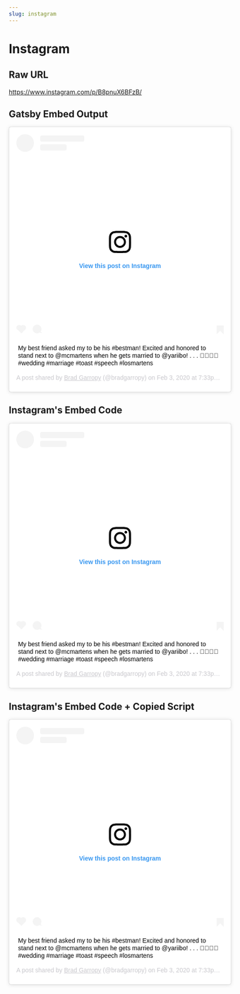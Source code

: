 ```yaml
---
slug: instagram
---
```


# Instagram

## Raw URL

https://www.instagram.com/p/B8pnuX6BFzB/

## Gatsby Embed Output

<blockquote class="instagram-media" data-instgrm-captioned
    data-instgrm-permalink="https://www.instagram.com/p/B8IUkSklI_3/?utm_source=ig_embed&amp;utm_campaign=loading"
    data-instgrm-version="12"
    style=" background:#FFF; border:0; border-radius:3px; box-shadow:0 0 1px 0 rgba(0,0,0,0.5),0 1px 10px 0 rgba(0,0,0,0.15); margin: 1px; max-width:658px; min-width:326px; padding:0; width:99.375%; width:-webkit-calc(100% - 2px); width:calc(100% - 2px);">
    <div style="padding:16px;"> <a
            href="https://www.instagram.com/p/B8IUkSklI_3/?utm_source=ig_embed&amp;utm_campaign=loading"
            style=" background:#FFFFFF; line-height:0; padding:0 0; text-align:center; text-decoration:none; width:100%;"
            target="_blank">
            <div style=" display: flex; flex-direction: row; align-items: center;">
                <div
                    style="background-color: #F4F4F4; border-radius: 50%; flex-grow: 0; height: 40px; margin-right: 14px; width: 40px;">
                </div>
                <div style="display: flex; flex-direction: column; flex-grow: 1; justify-content: center;">
                    <div
                        style=" background-color: #F4F4F4; border-radius: 4px; flex-grow: 0; height: 14px; margin-bottom: 6px; width: 100px;">
                    </div>
                    <div
                        style=" background-color: #F4F4F4; border-radius: 4px; flex-grow: 0; height: 14px; width: 60px;">
                    </div>
                </div>
            </div>
            <div style="padding: 19% 0;"></div>
            <div style="display:block; height:50px; margin:0 auto 12px; width:50px;"><svg width="50px" height="50px"
                    viewBox="0 0 60 60" version="1.1" xmlns="https://www.w3.org/2000/svg"
                    xmlns:xlink="https://www.w3.org/1999/xlink">
                    <g stroke="none" stroke-width="1" fill="none" fill-rule="evenodd">
                        <g transform="translate(-511.000000, -20.000000)" fill="#000000">
                            <g>
                                <path
                                    d="M556.869,30.41 C554.814,30.41 553.148,32.076 553.148,34.131 C553.148,36.186 554.814,37.852 556.869,37.852 C558.924,37.852 560.59,36.186 560.59,34.131 C560.59,32.076 558.924,30.41 556.869,30.41 M541,60.657 C535.114,60.657 530.342,55.887 530.342,50 C530.342,44.114 535.114,39.342 541,39.342 C546.887,39.342 551.658,44.114 551.658,50 C551.658,55.887 546.887,60.657 541,60.657 M541,33.886 C532.1,33.886 524.886,41.1 524.886,50 C524.886,58.899 532.1,66.113 541,66.113 C549.9,66.113 557.115,58.899 557.115,50 C557.115,41.1 549.9,33.886 541,33.886 M565.378,62.101 C565.244,65.022 564.756,66.606 564.346,67.663 C563.803,69.06 563.154,70.057 562.106,71.106 C561.058,72.155 560.06,72.803 558.662,73.347 C557.607,73.757 556.021,74.244 553.102,74.378 C549.944,74.521 548.997,74.552 541,74.552 C533.003,74.552 532.056,74.521 528.898,74.378 C525.979,74.244 524.393,73.757 523.338,73.347 C521.94,72.803 520.942,72.155 519.894,71.106 C518.846,70.057 518.197,69.06 517.654,67.663 C517.244,66.606 516.755,65.022 516.623,62.101 C516.479,58.943 516.448,57.996 516.448,50 C516.448,42.003 516.479,41.056 516.623,37.899 C516.755,34.978 517.244,33.391 517.654,32.338 C518.197,30.938 518.846,29.942 519.894,28.894 C520.942,27.846 521.94,27.196 523.338,26.654 C524.393,26.244 525.979,25.756 528.898,25.623 C532.057,25.479 533.004,25.448 541,25.448 C548.997,25.448 549.943,25.479 553.102,25.623 C556.021,25.756 557.607,26.244 558.662,26.654 C560.06,27.196 561.058,27.846 562.106,28.894 C563.154,29.942 563.803,30.938 564.346,32.338 C564.756,33.391 565.244,34.978 565.378,37.899 C565.522,41.056 565.552,42.003 565.552,50 C565.552,57.996 565.522,58.943 565.378,62.101 M570.82,37.631 C570.674,34.438 570.167,32.258 569.425,30.349 C568.659,28.377 567.633,26.702 565.965,25.035 C564.297,23.368 562.623,22.342 560.652,21.575 C558.743,20.834 556.562,20.326 553.369,20.18 C550.169,20.033 549.148,20 541,20 C532.853,20 531.831,20.033 528.631,20.18 C525.438,20.326 523.257,20.834 521.349,21.575 C519.376,22.342 517.703,23.368 516.035,25.035 C514.368,26.702 513.342,28.377 512.574,30.349 C511.834,32.258 511.326,34.438 511.181,37.631 C511.035,40.831 511,41.851 511,50 C511,58.147 511.035,59.17 511.181,62.369 C511.326,65.562 511.834,67.743 512.574,69.651 C513.342,71.625 514.368,73.296 516.035,74.965 C517.703,76.634 519.376,77.658 521.349,78.425 C523.257,79.167 525.438,79.673 528.631,79.82 C531.831,79.965 532.853,80.001 541,80.001 C549.148,80.001 550.169,79.965 553.369,79.82 C556.562,79.673 558.743,79.167 560.652,78.425 C562.623,77.658 564.297,76.634 565.965,74.965 C567.633,73.296 568.659,71.625 569.425,69.651 C570.167,67.743 570.674,65.562 570.82,62.369 C570.966,59.17 571,58.147 571,50 C571,41.851 570.966,40.831 570.82,37.631">
                                </path>
                            </g>
                        </g>
                    </g>
                </svg></div>
            <div style="padding-top: 8px;">
                <div
                    style=" color:#3897f0; font-family:Arial,sans-serif; font-size:14px; font-style:normal; font-weight:550; line-height:18px;">
                    View this post on Instagram</div>
            </div>
            <div style="padding: 12.5% 0;"></div>
            <div style="display: flex; flex-direction: row; margin-bottom: 14px; align-items: center;">
                <div>
                    <div
                        style="background-color: #F4F4F4; border-radius: 50%; height: 12.5px; width: 12.5px; transform: translateX(0px) translateY(7px);">
                    </div>
                    <div
                        style="background-color: #F4F4F4; height: 12.5px; transform: rotate(-45deg) translateX(3px) translateY(1px); width: 12.5px; flex-grow: 0; margin-right: 14px; margin-left: 2px;">
                    </div>
                    <div
                        style="background-color: #F4F4F4; border-radius: 50%; height: 12.5px; width: 12.5px; transform: translateX(9px) translateY(-18px);">
                    </div>
                </div>
                <div style="margin-left: 8px;">
                    <div
                        style=" background-color: #F4F4F4; border-radius: 50%; flex-grow: 0; height: 20px; width: 20px;">
                    </div>
                    <div
                        style=" width: 0; height: 0; border-top: 2px solid transparent; border-left: 6px solid #f4f4f4; border-bottom: 2px solid transparent; transform: translateX(16px) translateY(-4px) rotate(30deg)">
                    </div>
                </div>
                <div style="margin-left: auto;">
                    <div
                        style=" width: 0px; border-top: 8px solid #F4F4F4; border-right: 8px solid transparent; transform: translateY(16px);">
                    </div>
                    <div
                        style=" background-color: #F4F4F4; flex-grow: 0; height: 12px; width: 16px; transform: translateY(-4px);">
                    </div>
                    <div
                        style=" width: 0; height: 0; border-top: 8px solid #F4F4F4; border-left: 8px solid transparent; transform: translateY(-4px) translateX(8px);">
                    </div>
                </div>
            </div>
        </a>
        <p style=" margin:8px 0 0 0; padding:0 4px;"> <a
                href="https://www.instagram.com/p/B8IUkSklI_3/?utm_source=ig_embed&amp;utm_campaign=loading"
                style=" color:#000; font-family:Arial,sans-serif; font-size:14px; font-style:normal; font-weight:normal; line-height:17px; text-decoration:none; word-wrap:break-word;"
                target="_blank">My best friend asked my to be his #bestman! Excited and honored to stand next to
                @mcmartens when he gets married to @yariibo! . . . 🤵🏼💍🥂 #wedding #marriage #toast #speech
                #losmartens</a></p>
        <p
            style=" color:#c9c8cd; font-family:Arial,sans-serif; font-size:14px; line-height:17px; margin-bottom:0; margin-top:8px; overflow:hidden; padding:8px 0 7px; text-align:center; text-overflow:ellipsis; white-space:nowrap;">
            A post shared by <a
                href="https://www.instagram.com/bradgarropy/?utm_source=ig_embed&amp;utm_campaign=loading"
                style=" color:#c9c8cd; font-family:Arial,sans-serif; font-size:14px; font-style:normal; font-weight:normal; line-height:17px;"
                target="_blank"> Brad Garropy</a> (@bradgarropy) on <time
                style=" font-family:Arial,sans-serif; font-size:14px; line-height:17px;"
                datetime="2020-02-04T03:33:32+00:00">Feb 3, 2020 at 7:33pm PST</time></p>
    </div>
</blockquote>

## Instagram's Embed Code

<blockquote class="instagram-media" data-instgrm-captioned data-instgrm-permalink="https://www.instagram.com/p/B8IUkSklI_3/?utm_source=ig_embed&amp;utm_campaign=loading" data-instgrm-version="12" style=" background:#FFF; border:0; border-radius:3px; box-shadow:0 0 1px 0 rgba(0,0,0,0.5),0 1px 10px 0 rgba(0,0,0,0.15); margin: 1px; max-width:540px; min-width:326px; padding:0; width:99.375%; width:-webkit-calc(100% - 2px); width:calc(100% - 2px);"><div style="padding:16px;"> <a href="https://www.instagram.com/p/B8IUkSklI_3/?utm_source=ig_embed&amp;utm_campaign=loading" style=" background:#FFFFFF; line-height:0; padding:0 0; text-align:center; text-decoration:none; width:100%;" target="_blank"> <div style=" display: flex; flex-direction: row; align-items: center;"> <div style="background-color: #F4F4F4; border-radius: 50%; flex-grow: 0; height: 40px; margin-right: 14px; width: 40px;"></div> <div style="display: flex; flex-direction: column; flex-grow: 1; justify-content: center;"> <div style=" background-color: #F4F4F4; border-radius: 4px; flex-grow: 0; height: 14px; margin-bottom: 6px; width: 100px;"></div> <div style=" background-color: #F4F4F4; border-radius: 4px; flex-grow: 0; height: 14px; width: 60px;"></div></div></div><div style="padding: 19% 0;"></div> <div style="display:block; height:50px; margin:0 auto 12px; width:50px;"><svg width="50px" height="50px" viewBox="0 0 60 60" version="1.1" xmlns="https://www.w3.org/2000/svg" xmlns:xlink="https://www.w3.org/1999/xlink"><g stroke="none" stroke-width="1" fill="none" fill-rule="evenodd"><g transform="translate(-511.000000, -20.000000)" fill="#000000"><g><path d="M556.869,30.41 C554.814,30.41 553.148,32.076 553.148,34.131 C553.148,36.186 554.814,37.852 556.869,37.852 C558.924,37.852 560.59,36.186 560.59,34.131 C560.59,32.076 558.924,30.41 556.869,30.41 M541,60.657 C535.114,60.657 530.342,55.887 530.342,50 C530.342,44.114 535.114,39.342 541,39.342 C546.887,39.342 551.658,44.114 551.658,50 C551.658,55.887 546.887,60.657 541,60.657 M541,33.886 C532.1,33.886 524.886,41.1 524.886,50 C524.886,58.899 532.1,66.113 541,66.113 C549.9,66.113 557.115,58.899 557.115,50 C557.115,41.1 549.9,33.886 541,33.886 M565.378,62.101 C565.244,65.022 564.756,66.606 564.346,67.663 C563.803,69.06 563.154,70.057 562.106,71.106 C561.058,72.155 560.06,72.803 558.662,73.347 C557.607,73.757 556.021,74.244 553.102,74.378 C549.944,74.521 548.997,74.552 541,74.552 C533.003,74.552 532.056,74.521 528.898,74.378 C525.979,74.244 524.393,73.757 523.338,73.347 C521.94,72.803 520.942,72.155 519.894,71.106 C518.846,70.057 518.197,69.06 517.654,67.663 C517.244,66.606 516.755,65.022 516.623,62.101 C516.479,58.943 516.448,57.996 516.448,50 C516.448,42.003 516.479,41.056 516.623,37.899 C516.755,34.978 517.244,33.391 517.654,32.338 C518.197,30.938 518.846,29.942 519.894,28.894 C520.942,27.846 521.94,27.196 523.338,26.654 C524.393,26.244 525.979,25.756 528.898,25.623 C532.057,25.479 533.004,25.448 541,25.448 C548.997,25.448 549.943,25.479 553.102,25.623 C556.021,25.756 557.607,26.244 558.662,26.654 C560.06,27.196 561.058,27.846 562.106,28.894 C563.154,29.942 563.803,30.938 564.346,32.338 C564.756,33.391 565.244,34.978 565.378,37.899 C565.522,41.056 565.552,42.003 565.552,50 C565.552,57.996 565.522,58.943 565.378,62.101 M570.82,37.631 C570.674,34.438 570.167,32.258 569.425,30.349 C568.659,28.377 567.633,26.702 565.965,25.035 C564.297,23.368 562.623,22.342 560.652,21.575 C558.743,20.834 556.562,20.326 553.369,20.18 C550.169,20.033 549.148,20 541,20 C532.853,20 531.831,20.033 528.631,20.18 C525.438,20.326 523.257,20.834 521.349,21.575 C519.376,22.342 517.703,23.368 516.035,25.035 C514.368,26.702 513.342,28.377 512.574,30.349 C511.834,32.258 511.326,34.438 511.181,37.631 C511.035,40.831 511,41.851 511,50 C511,58.147 511.035,59.17 511.181,62.369 C511.326,65.562 511.834,67.743 512.574,69.651 C513.342,71.625 514.368,73.296 516.035,74.965 C517.703,76.634 519.376,77.658 521.349,78.425 C523.257,79.167 525.438,79.673 528.631,79.82 C531.831,79.965 532.853,80.001 541,80.001 C549.148,80.001 550.169,79.965 553.369,79.82 C556.562,79.673 558.743,79.167 560.652,78.425 C562.623,77.658 564.297,76.634 565.965,74.965 C567.633,73.296 568.659,71.625 569.425,69.651 C570.167,67.743 570.674,65.562 570.82,62.369 C570.966,59.17 571,58.147 571,50 C571,41.851 570.966,40.831 570.82,37.631"></path></g></g></g></svg></div><div style="padding-top: 8px;"> <div style=" color:#3897f0; font-family:Arial,sans-serif; font-size:14px; font-style:normal; font-weight:550; line-height:18px;"> View this post on Instagram</div></div><div style="padding: 12.5% 0;"></div> <div style="display: flex; flex-direction: row; margin-bottom: 14px; align-items: center;"><div> <div style="background-color: #F4F4F4; border-radius: 50%; height: 12.5px; width: 12.5px; transform: translateX(0px) translateY(7px);"></div> <div style="background-color: #F4F4F4; height: 12.5px; transform: rotate(-45deg) translateX(3px) translateY(1px); width: 12.5px; flex-grow: 0; margin-right: 14px; margin-left: 2px;"></div> <div style="background-color: #F4F4F4; border-radius: 50%; height: 12.5px; width: 12.5px; transform: translateX(9px) translateY(-18px);"></div></div><div style="margin-left: 8px;"> <div style=" background-color: #F4F4F4; border-radius: 50%; flex-grow: 0; height: 20px; width: 20px;"></div> <div style=" width: 0; height: 0; border-top: 2px solid transparent; border-left: 6px solid #f4f4f4; border-bottom: 2px solid transparent; transform: translateX(16px) translateY(-4px) rotate(30deg)"></div></div><div style="margin-left: auto;"> <div style=" width: 0px; border-top: 8px solid #F4F4F4; border-right: 8px solid transparent; transform: translateY(16px);"></div> <div style=" background-color: #F4F4F4; flex-grow: 0; height: 12px; width: 16px; transform: translateY(-4px);"></div> <div style=" width: 0; height: 0; border-top: 8px solid #F4F4F4; border-left: 8px solid transparent; transform: translateY(-4px) translateX(8px);"></div></div></div></a> <p style=" margin:8px 0 0 0; padding:0 4px;"> <a href="https://www.instagram.com/p/B8IUkSklI_3/?utm_source=ig_embed&amp;utm_campaign=loading" style=" color:#000; font-family:Arial,sans-serif; font-size:14px; font-style:normal; font-weight:normal; line-height:17px; text-decoration:none; word-wrap:break-word;" target="_blank">My best friend asked my to be his #bestman! Excited and honored to stand next to @mcmartens when he gets married to @yariibo! . . . 🤵🏼💍🥂 #wedding #marriage #toast #speech #losmartens</a></p> <p style=" color:#c9c8cd; font-family:Arial,sans-serif; font-size:14px; line-height:17px; margin-bottom:0; margin-top:8px; overflow:hidden; padding:8px 0 7px; text-align:center; text-overflow:ellipsis; white-space:nowrap;">A post shared by <a href="https://www.instagram.com/bradgarropy/?utm_source=ig_embed&amp;utm_campaign=loading" style=" color:#c9c8cd; font-family:Arial,sans-serif; font-size:14px; font-style:normal; font-weight:normal; line-height:17px;" target="_blank"> Brad Garropy</a> (@bradgarropy) on <time style=" font-family:Arial,sans-serif; font-size:14px; line-height:17px;" datetime="2020-02-04T03:33:32+00:00">Feb 3, 2020 at 7:33pm PST</time></p></div></blockquote> <script async src="//www.instagram.com/embed.js"></script>

## Instagram's Embed Code + Copied Script

<blockquote class="instagram-media" data-instgrm-captioned data-instgrm-permalink="https://www.instagram.com/p/B8IUkSklI_3/?utm_source=ig_embed&amp;utm_campaign=loading" data-instgrm-version="12" style=" background:#FFF; border:0; border-radius:3px; box-shadow:0 0 1px 0 rgba(0,0,0,0.5),0 1px 10px 0 rgba(0,0,0,0.15); margin: 1px; max-width:540px; min-width:326px; padding:0; width:99.375%; width:-webkit-calc(100% - 2px); width:calc(100% - 2px);"><div style="padding:16px;"> <a href="https://www.instagram.com/p/B8IUkSklI_3/?utm_source=ig_embed&amp;utm_campaign=loading" style=" background:#FFFFFF; line-height:0; padding:0 0; text-align:center; text-decoration:none; width:100%;" target="_blank"> <div style=" display: flex; flex-direction: row; align-items: center;"> <div style="background-color: #F4F4F4; border-radius: 50%; flex-grow: 0; height: 40px; margin-right: 14px; width: 40px;"></div> <div style="display: flex; flex-direction: column; flex-grow: 1; justify-content: center;"> <div style=" background-color: #F4F4F4; border-radius: 4px; flex-grow: 0; height: 14px; margin-bottom: 6px; width: 100px;"></div> <div style=" background-color: #F4F4F4; border-radius: 4px; flex-grow: 0; height: 14px; width: 60px;"></div></div></div><div style="padding: 19% 0;"></div> <div style="display:block; height:50px; margin:0 auto 12px; width:50px;"><svg width="50px" height="50px" viewBox="0 0 60 60" version="1.1" xmlns="https://www.w3.org/2000/svg" xmlns:xlink="https://www.w3.org/1999/xlink"><g stroke="none" stroke-width="1" fill="none" fill-rule="evenodd"><g transform="translate(-511.000000, -20.000000)" fill="#000000"><g><path d="M556.869,30.41 C554.814,30.41 553.148,32.076 553.148,34.131 C553.148,36.186 554.814,37.852 556.869,37.852 C558.924,37.852 560.59,36.186 560.59,34.131 C560.59,32.076 558.924,30.41 556.869,30.41 M541,60.657 C535.114,60.657 530.342,55.887 530.342,50 C530.342,44.114 535.114,39.342 541,39.342 C546.887,39.342 551.658,44.114 551.658,50 C551.658,55.887 546.887,60.657 541,60.657 M541,33.886 C532.1,33.886 524.886,41.1 524.886,50 C524.886,58.899 532.1,66.113 541,66.113 C549.9,66.113 557.115,58.899 557.115,50 C557.115,41.1 549.9,33.886 541,33.886 M565.378,62.101 C565.244,65.022 564.756,66.606 564.346,67.663 C563.803,69.06 563.154,70.057 562.106,71.106 C561.058,72.155 560.06,72.803 558.662,73.347 C557.607,73.757 556.021,74.244 553.102,74.378 C549.944,74.521 548.997,74.552 541,74.552 C533.003,74.552 532.056,74.521 528.898,74.378 C525.979,74.244 524.393,73.757 523.338,73.347 C521.94,72.803 520.942,72.155 519.894,71.106 C518.846,70.057 518.197,69.06 517.654,67.663 C517.244,66.606 516.755,65.022 516.623,62.101 C516.479,58.943 516.448,57.996 516.448,50 C516.448,42.003 516.479,41.056 516.623,37.899 C516.755,34.978 517.244,33.391 517.654,32.338 C518.197,30.938 518.846,29.942 519.894,28.894 C520.942,27.846 521.94,27.196 523.338,26.654 C524.393,26.244 525.979,25.756 528.898,25.623 C532.057,25.479 533.004,25.448 541,25.448 C548.997,25.448 549.943,25.479 553.102,25.623 C556.021,25.756 557.607,26.244 558.662,26.654 C560.06,27.196 561.058,27.846 562.106,28.894 C563.154,29.942 563.803,30.938 564.346,32.338 C564.756,33.391 565.244,34.978 565.378,37.899 C565.522,41.056 565.552,42.003 565.552,50 C565.552,57.996 565.522,58.943 565.378,62.101 M570.82,37.631 C570.674,34.438 570.167,32.258 569.425,30.349 C568.659,28.377 567.633,26.702 565.965,25.035 C564.297,23.368 562.623,22.342 560.652,21.575 C558.743,20.834 556.562,20.326 553.369,20.18 C550.169,20.033 549.148,20 541,20 C532.853,20 531.831,20.033 528.631,20.18 C525.438,20.326 523.257,20.834 521.349,21.575 C519.376,22.342 517.703,23.368 516.035,25.035 C514.368,26.702 513.342,28.377 512.574,30.349 C511.834,32.258 511.326,34.438 511.181,37.631 C511.035,40.831 511,41.851 511,50 C511,58.147 511.035,59.17 511.181,62.369 C511.326,65.562 511.834,67.743 512.574,69.651 C513.342,71.625 514.368,73.296 516.035,74.965 C517.703,76.634 519.376,77.658 521.349,78.425 C523.257,79.167 525.438,79.673 528.631,79.82 C531.831,79.965 532.853,80.001 541,80.001 C549.148,80.001 550.169,79.965 553.369,79.82 C556.562,79.673 558.743,79.167 560.652,78.425 C562.623,77.658 564.297,76.634 565.965,74.965 C567.633,73.296 568.659,71.625 569.425,69.651 C570.167,67.743 570.674,65.562 570.82,62.369 C570.966,59.17 571,58.147 571,50 C571,41.851 570.966,40.831 570.82,37.631"></path></g></g></g></svg></div><div style="padding-top: 8px;"> <div style=" color:#3897f0; font-family:Arial,sans-serif; font-size:14px; font-style:normal; font-weight:550; line-height:18px;"> View this post on Instagram</div></div><div style="padding: 12.5% 0;"></div> <div style="display: flex; flex-direction: row; margin-bottom: 14px; align-items: center;"><div> <div style="background-color: #F4F4F4; border-radius: 50%; height: 12.5px; width: 12.5px; transform: translateX(0px) translateY(7px);"></div> <div style="background-color: #F4F4F4; height: 12.5px; transform: rotate(-45deg) translateX(3px) translateY(1px); width: 12.5px; flex-grow: 0; margin-right: 14px; margin-left: 2px;"></div> <div style="background-color: #F4F4F4; border-radius: 50%; height: 12.5px; width: 12.5px; transform: translateX(9px) translateY(-18px);"></div></div><div style="margin-left: 8px;"> <div style=" background-color: #F4F4F4; border-radius: 50%; flex-grow: 0; height: 20px; width: 20px;"></div> <div style=" width: 0; height: 0; border-top: 2px solid transparent; border-left: 6px solid #f4f4f4; border-bottom: 2px solid transparent; transform: translateX(16px) translateY(-4px) rotate(30deg)"></div></div><div style="margin-left: auto;"> <div style=" width: 0px; border-top: 8px solid #F4F4F4; border-right: 8px solid transparent; transform: translateY(16px);"></div> <div style=" background-color: #F4F4F4; flex-grow: 0; height: 12px; width: 16px; transform: translateY(-4px);"></div> <div style=" width: 0; height: 0; border-top: 8px solid #F4F4F4; border-left: 8px solid transparent; transform: translateY(-4px) translateX(8px);"></div></div></div></a> <p style=" margin:8px 0 0 0; padding:0 4px;"> <a href="https://www.instagram.com/p/B8IUkSklI_3/?utm_source=ig_embed&amp;utm_campaign=loading" style=" color:#000; font-family:Arial,sans-serif; font-size:14px; font-style:normal; font-weight:normal; line-height:17px; text-decoration:none; word-wrap:break-word;" target="_blank">My best friend asked my to be his #bestman! Excited and honored to stand next to @mcmartens when he gets married to @yariibo! . . . 🤵🏼💍🥂 #wedding #marriage #toast #speech #losmartens</a></p> <p style=" color:#c9c8cd; font-family:Arial,sans-serif; font-size:14px; line-height:17px; margin-bottom:0; margin-top:8px; overflow:hidden; padding:8px 0 7px; text-align:center; text-overflow:ellipsis; white-space:nowrap;">A post shared by <a href="https://www.instagram.com/bradgarropy/?utm_source=ig_embed&amp;utm_campaign=loading" style=" color:#c9c8cd; font-family:Arial,sans-serif; font-size:14px; font-style:normal; font-weight:normal; line-height:17px;" target="_blank"> Brad Garropy</a> (@bradgarropy) on <time style=" font-family:Arial,sans-serif; font-size:14px; line-height:17px;" datetime="2020-02-04T03:33:32+00:00">Feb 3, 2020 at 7:33pm PST</time></p></div></blockquote> <script>(function(){
var global=this;
var __BUNDLE_START_TIME__=this.nativePerformanceNow?nativePerformanceNow():Date.now(),__DEV__=false,process=this.process||{};process.env=process.env||{};process.env.NODE_ENV=process.env.NODE_ENV||"production";!(function(t){"use strict";function e(){return s=Object.create(null)}function r(t){const e=t,r=s[e];return r&&r.isInitialized?r.publicModule.exports:i(e,r)}function n(t){const e=t;if(s[e]&&s[e].importedDefault!==f)return s[e].importedDefault;const n=r(e),o=n&&n.__esModule?n.default:n;return s[e].importedDefault=o}function o(t){const e=t;if(s[e]&&s[e].importedAll!==f)return s[e].importedAll;const n=r(e);let o;if(n&&n.__esModule)o=n;else{if(o={},n)for(const t in n)a.call(n,t)&&(o[t]=n[t]);o.default=n}return s[e].importedAll=o}function i(e,r){if(!p&&t.ErrorUtils){p=!0;let n;try{n=c(e,r)}catch(e){t.ErrorUtils.reportFatalError(e)}return p=!1,n}return c(e,r)}function l(t){return{segmentId:t>>>h,localId:t&m}}function c(e,i){if(!i&&I.length>0){const t=l(e),r=t.segmentId,n=t.localId,o=I[r];null!=o&&(o(n),i=s[e])}const c=t.nativeRequire;if(!i&&c){const t=l(e),r=t.segmentId;c(t.localId,r),i=s[e]}if(!i)throw u(e);if(i.hasError)throw d(e,i.error);i.isInitialized=!0;const f=i,a=f.factory,p=f.dependencyMap;try{const l=i.publicModule;if(l.id=e,g.length>0)for(let t=0;t<g.length;++t)g[t].cb(e,l);return a(t,r,n,o,l,l.exports,p),i.factory=void 0,i.dependencyMap=void 0,l.exports}catch(t){throw i.hasError=!0,i.error=t,i.isInitialized=!1,i.publicModule.exports=void 0,t}}function u(t){let e='Requiring unknown module "'+t+'".';return Error(e)}function d(t,e){const r=t;return Error('Requiring module "'+r+'", which threw an exception: '+e)}t.__r=r,t.__d=function(t,e,r){null==s[e]&&(s[e]={dependencyMap:r,factory:t,hasError:!1,importedAll:f,importedDefault:f,isInitialized:!1,publicModule:{exports:{}}})},t.__c=e,t.__registerSegment=function(t,e){I[t]=e};var s=e();const f={},a={}.hasOwnProperty;r.importDefault=n,r.importAll=o;let p=!1;const h=16,m=65535;r.unpackModuleId=l,r.packModuleId=function(t){return(t.segmentId<<h)+t.localId};const g=[];r.registerHook=function(t){const e={cb:t};return g.push(e),{release:()=>{for(let t=0;t<g.length;++t)if(g[t]===e){g.splice(t,1);break}}}};const I=[]})('undefined'!=typeof global?global:'undefined'!=typeof window?window:this);
__s={"js":{},"css":{}}
var __d=this.__d;
__d(function(g,r,i,a,m,e,d){"use strict";function t(t){return!isNaN(Number(t))}function n(t,n){t.className+=' '+n}function o(t,n){t.className=t.className.replace(n,'')}function s(t){const n=document.getElementsByTagName('iframe');let o;for(let s=n.length-1;s>=0;s--){const c=n[s];if(c.contentWindow===t.source){o=c;break}}return o}function c(t){const n=t.clientWidth,o=window.devicePixelRatio;return n&&o?parseInt(n*o,10):0}function l(t){const n=t.match(_);return n?n[1].replace(/^https?:\/\/(www.)?/,'https://www.')+'/':null}function u(t){if(t.hasAttribute(S))return t.getAttribute(S);const n=t.getElementsByTagName('a');for(let t=n.length-1;t>=0;t--){const o=l(n[t].href);if(o)return o}return null}function p(t){'performance'in window&&null!=window.performance&&'object'==typeof window.performance&&'function'==typeof window.performance.now&&t(window.performance.now())}function f(t){if('performance'in window&&null!=window.performance&&'object'==typeof window.performance&&'function'==typeof window.performance.getEntries){const n=window.performance.getEntries().filter(t=>t.name.match(G));n&&n.length&&'fetchStart'in n[0]&&'responseEnd'in n[0]&&t(n[0].fetchStart,n[0].responseEnd)}}function w(s,l){const u=W++,w=E+u,h={};s.id||(s.id=$+u);let y=l.replace(I,'$1/');if(y+='embed/',s.hasAttribute(A)&&(y+='captioned/'),y+='?cr=1',s.hasAttribute(M)){const n=parseInt(s.getAttribute(M),10);t(n)&&(y+='&v='+n)}const N=c(s);N&&(y+='&wp='+N.toString()),y+='&rd='+encodeURIComponent(window.location.origin);const C=window.location.pathname;if(C){const t=C+(window.location.search||'');y+='&rp='+encodeURIComponent(t.substring(0,200))}y=y.replace(j,k),h.ci=u,p(function(t){h.os=t}),f(function(t,n){h.ls=t,h.le=n});const U=encodeURIComponent(JSON.stringify(h)),B=document.createElement('iframe');B.className=s.className,B.id=w,B.src=y+'#'+U,B.setAttribute('allowTransparency','true'),B.setAttribute('allowfullscreen','true');const S=s.style.position;S&&B.setAttribute(v,S),B.setAttribute('frameBorder','0'),B.setAttribute('height','0'),B.setAttribute(L,s.id),B.setAttribute('scrolling','no'),B.setAttribute('style',s.style.cssText+';'+O),B.style.position='absolute',s.parentNode.insertBefore(B,s),n(s,T),o(s,R),P[w]=!0,p(function(t){K[w]={frameLoading:t}}),setTimeout(function(){b(w)},x)}function b(t){Object.prototype.hasOwnProperty.call(P,t)&&(delete P[t],y())}function h(t){if(!B.test(t.origin))return;const o=s(t);if(!o)return;const c=o.id;let l;try{l=JSON.parse(t.data)}catch(t){}if('object'!=typeof l||'string'!=typeof l.type||'object'!=typeof l.details)return;const{details:u,type:f}=l;let w=null;switch(f){case i(d[0]).MOUNTED:{const t=document.getElementById(o.getAttribute(L));if(t||i(d[1])(0),w=t.clientHeight,o.style.position=o.hasAttribute(v)?o.getAttribute(v):'','object'==typeof u.styles&&u.styles.length)try{for(let t=0;t<u.styles.length;t++){const n=u.styles[t][0],s=u.styles[t][1];o.style[n]=s}}catch(t){}n(o,U),t.parentNode&&t.parentNode.removeChild(t),b(c),p(function(t){K[c]&&(K[c].contentLoaded=t,window.__igEmbedLoaded&&window.__igEmbedLoaded({frameId:c,stats:K[c]}))});break}case i(d[0]).LOADING:p(function(t){K[c]&&(K[c].contentLoading=t)});break;case i(d[0]).MEASURE:{const t=u.height;D[c]!==t&&(w=t);break}case i(d[0]).UNMOUNTING:delete D[c]}null!==w&&(o.height=D[c]=w)}function y(){const t=document.getElementsByClassName(R);for(let n=0;n<t.length;n++){if(Object.keys(P).length>=C)break;const o=t[n];if('BLOCKQUOTE'===o.tagName){const t=u(o);t&&w(o,t)}}}function N(){if(!J){if(H)return;H=!0}i(d[2])(()=>{y(),J||(i(d[3]).add(window,'message',h.bind(this)),J=!0)})}const A='data-instgrm-captioned',E='instagram-embed-',x=1e4,O="\n  background-color: white;\n  border-radius: 3px;\n  border: 1px solid #dbdbdb;\n  box-shadow: none;\n  display: block;\n  margin: 0;\n  min-width: 326px;\n  padding: 0;\n",j=/^https?:\/\//,k='https://',I=/^(.*?)\/?(\?.*|#|$)/,C=3,R='instagram-media',T="instagram-media-registered",U="instagram-media-rendered",B=new RegExp("^https?://([\\w-]+\\.)*("+['instagram\\.com','instagr\\.am'].join('|')+")$"),L='data-instgrm-payload-id',$='instagram-media-payload-',S='data-instgrm-permalink',_=new RegExp('^('+B.source.replace(/^\^/,'').replace(/\$$/,'')+"/p/[^/]+)"),v='data-instgrm-preserve-position',G=new RegExp('^('+B.source.replace(/^\^/,'').replace(/\$$/,'')+'/embed\\.js)'),M='data-instgrm-version',D={};let J=!1;const P={};let W=0,H=!1;const K={};r(d[4]).getGlobalContext().process||(N(),r(d[4]).getGlobalContext().process=N)},0,[1,2,3,4,5]);
__d(function(g,r,i,a,m,e,d){m.exports={MOUNTED:"MOUNTED",LOADING:"LOADING",UNMOUNTING:"UNMOUNTING",MEASURE:"MEASURE"}},1,[]);
__d(function(g,r,i,a,m,e,d){'use strict';let n=r(d[0]);m.exports=function(o,t){if(!o){let o;if(void 0===t)o=new Error("Minified exception occurred; use the non-minified dev environment for the full error message and additional helpful warnings.");else{const l=[t];for(let n=2,o=arguments.length;n<o;n++)l.push(arguments[n]);(o=new Error(n.apply(null,l))).name='Invariant Violation',o.messageWithParams=l}throw o.framesToPop=1,o}}},2,[6]);
__d(function(g,r,i,a,m,e,d){var n=function(...t){return(t=t.map(n=>String(n)))[0].split('%s').length!==t.length?n('ex args number mismatch: %s',JSON.stringify(t)):n._prefix+JSON.stringify(t)+n._suffix};n._prefix='<![EX[',n._suffix=']]>',m.exports=n},6,[]);
__d(function(g,r,i,a,m,e,d){"use strict";function t(){if(!o)return;let t;for(;t=o.shift();)t();o=null}Object.defineProperty(e,'__esModule',{value:!0});let o=null;if(r(d[0]).canUseDOM){var n,u;const c=null===(n=document)||void 0===n?void 0:null===(u=n.documentElement)||void 0===u?void 0:u.doScroll;if(!('readyState'in document?'complete'===document.readyState||'loading'!==document.readyState&&!c:!!document.body)&&(o=[],i(d[1]).add(document,'DOMContentLoaded',t),i(d[1]).add(window,'load',t),c&&window===window.top)){const o=function(){try{c('left')}catch(t){return void setTimeout(o,0)}t()};o()}}e.default=function(t){o?o.push(t):t()}},3,[7,4]);
__d(function(g,r,i,a,m,e,d){'use strict';const n=!('undefined'==typeof window||!window.document||!window.document.createElement||window._ssr),t={canUseDOM:n,canUseWorkers:'undefined'!=typeof Worker,canUseEventListeners:n&&!(!window.addEventListener&&!window.attachEvent),canUseViewport:n&&!!window.screen,isInWorker:!n};m.exports=t},7,[]);
__d(function(g,r,i,a,m,e,d){"use strict";Object.defineProperty(e,'__esModule',{value:!0});let t=!1;const n=i(d[0])(()=>{try{const n=Object.defineProperty({},'passive',{get:function(){t=!0}});r(d[1]).canUseDOM&&(window.addEventListener('test',null,n),window.removeEventListener('test',null,n))}catch(t){}return t}),s={capture:!1};class l{constructor(t){this.$EventListenerHelper1=null,this.$EventListenerHelper1=t}static add(t,o,c,u=s){let v=u;return n()||(v='boolean'!=typeof u&&!!u.capture),t.addEventListener(o,c,v),new l(()=>{t.removeEventListener(o,c,v)})}remove(){this.$EventListenerHelper1&&(this.$EventListenerHelper1(),this.$EventListenerHelper1=null)}}e.default=l},4,[8,7]);
__d(function(g,r,i,a,m,e,d){function n(c,o){if('function'!=typeof c||null!=o&&'function'!=typeof o)throw new TypeError(t);var f=function(){var n=arguments,t=o?o.apply(this,n):n[0],u=f.cache;if(u.has(t))return u.get(t);var h=c.apply(this,n);return f.cache=u.set(t,h)||u,h};return f.cache=new(n.Cache||r(d[0])),f}var t='Expected a function';n.Cache=r(d[0]),m.exports=n},8,[9]);
__d(function(g,r,i,a,m,e,d){function t(t){var o=-1,p=null==t?0:t.length;for(this.clear();++o<p;){var l=t[o];this.set(l[0],l[1])}}t.prototype.clear=r(d[0]),t.prototype.delete=r(d[1]),t.prototype.get=r(d[2]),t.prototype.has=r(d[3]),t.prototype.set=r(d[4]),m.exports=t},9,[10,11,12,13,14]);
__d(function(g,r,i,a,m,e,d){m.exports=function(){this.size=0,this.__data__={hash:new(r(d[0])),map:new(r(d[1])||r(d[2])),string:new(r(d[0]))}}},10,[15,16,17]);
__d(function(g,r,i,a,m,e,d){function t(t){var o=-1,p=null==t?0:t.length;for(this.clear();++o<p;){var l=t[o];this.set(l[0],l[1])}}t.prototype.clear=r(d[0]),t.prototype.delete=r(d[1]),t.prototype.get=r(d[2]),t.prototype.has=r(d[3]),t.prototype.set=r(d[4]),m.exports=t},15,[18,19,20,21,22]);
__d(function(g,r,i,a,m,e,d){m.exports=function(){this.__data__=r(d[0])?r(d[0])(null):{},this.size=0}},18,[23]);
__d(function(g,r,i,a,m,e,d){var t=r(d[0])(Object,'create');m.exports=t},23,[24]);
__d(function(g,r,i,a,m,e,d){m.exports=function(n,o){var t=r(d[0])(n,o);return r(d[1])(t)?t:void 0}},24,[25,26]);
__d(function(g,r,i,a,m,e,d){m.exports=function(n,o){return null==n?void 0:n[o]}},25,[]);
__d(function(g,r,i,a,m,e,d){var t=/^\[object .+?Constructor\]$/,o=Function.prototype,n=Object.prototype,c=o.toString,p=n.hasOwnProperty,u=RegExp('^'+c.call(p).replace(/[\\^$.*+?()[\]{}|]/g,'\\$&').replace(/hasOwnProperty|(function).*?(?=\\\()| for .+?(?=\\\])/g,'$1.*?')+'$');m.exports=function(o){return!(!r(d[0])(o)||r(d[1])(o))&&(r(d[2])(o)?u:t).test(r(d[3])(o))}},26,[27,28,29,30]);
__d(function(g,r,i,a,m,e,d){m.exports=function(n){var t=typeof n;return null!=n&&('object'==t||'function'==t)}},27,[]);
__d(function(g,r,i,a,m,e,d){var n=(function(){var n=/[^.]+$/.exec(r(d[0])&&r(d[0]).keys&&r(d[0]).keys.IE_PROTO||'');return n?'Symbol(src)_1.'+n:''})();m.exports=function(t){return!!n&&n in t}},28,[31]);
__d(function(g,r,i,a,m,e,d){m.exports=r(d[0])['__core-js_shared__']},31,[32]);
__d(function(g,r,i,a,m,e,d){var t='object'==typeof self&&self&&self.Object===Object&&self,f=r(d[0])||t||Function('return this')();m.exports=f},32,[33]);
__d(function(g,r,i,a,m,e,d){var t='object'==typeof g&&g&&g.Object===Object&&g;m.exports=t},33,[]);
__d(function(g,r,i,a,m,e,d){var n='[object AsyncFunction]',t='[object Function]',o='[object GeneratorFunction]',c='[object Proxy]';m.exports=function(u){if(!r(d[0])(u))return!1;var b=r(d[1])(u);return b==t||b==o||b==n||b==c}},29,[27,34]);
__d(function(g,r,i,a,m,e,d){var n='[object Null]',t='[object Undefined]',o=r(d[0])?r(d[0]).toStringTag:void 0;m.exports=function(c){return null==c?void 0===c?t:n:o&&o in Object(c)?r(d[1])(c):r(d[2])(c)}},34,[35,36,37]);
__d(function(g,r,i,a,m,e,d){m.exports=r(d[0]).Symbol},35,[32]);
__d(function(g,r,i,a,m,e,d){var t=Object.prototype,o=t.hasOwnProperty,n=t.toString,c=r(d[0])?r(d[0]).toStringTag:void 0;m.exports=function(t){var l=o.call(t,c),v=t[c];try{t[c]=void 0}catch(t){}var p=n.call(t);return l?t[c]=v:delete t[c],p}},36,[35]);
__d(function(g,r,i,a,m,e,d){var t=Object.prototype.toString;m.exports=function(n){return t.call(n)}},37,[]);
__d(function(g,r,i,a,m,e,d){var t=Function.prototype.toString;m.exports=function(n){if(null!=n){try{return t.call(n)}catch(t){}try{return n+''}catch(t){}}return''}},30,[]);
__d(function(g,r,i,a,m,e,d){m.exports=function(t){var s=this.has(t)&&delete this.__data__[t];return this.size-=s?1:0,s}},19,[]);
__d(function(g,r,i,a,m,e,d){var _='__lodash_hash_undefined__',t=Object.prototype.hasOwnProperty;m.exports=function(n){var o=this.__data__;if(r(d[0])){var h=o[n];return h===_?void 0:h}return t.call(o,n)?o[n]:void 0}},20,[23]);
__d(function(g,r,i,a,m,e,d){var t=Object.prototype.hasOwnProperty;m.exports=function(o){var n=this.__data__;return r(d[0])?void 0!==n[o]:t.call(n,o)}},21,[23]);
__d(function(g,r,i,a,m,e,d){var _='__lodash_hash_undefined__';m.exports=function(s,t){var h=this.__data__;return this.size+=this.has(s)?0:1,h[s]=r(d[0])&&void 0===t?_:t,this}},22,[23]);
__d(function(g,r,i,a,m,e,d){var n=r(d[0])(r(d[1]),'Map');m.exports=n},16,[24,32]);
__d(function(g,r,i,a,m,e,d){function t(t){var o=-1,p=null==t?0:t.length;for(this.clear();++o<p;){var l=t[o];this.set(l[0],l[1])}}t.prototype.clear=r(d[0]),t.prototype.delete=r(d[1]),t.prototype.get=r(d[2]),t.prototype.has=r(d[3]),t.prototype.set=r(d[4]),m.exports=t},17,[38,39,40,41,42]);
__d(function(g,r,i,a,m,e,d){m.exports=function(){this.__data__=[],this.size=0}},38,[]);
__d(function(g,r,i,a,m,e,d){var t=Array.prototype.splice;m.exports=function(n){var o=this.__data__,p=r(d[0])(o,n);return!(p<0||(p==o.length-1?o.pop():t.call(o,p,1),--this.size,0))}},39,[43]);
__d(function(g,r,i,a,m,e,d){m.exports=function(n,t){for(var f=n.length;f--;)if(r(d[0])(n[f][0],t))return f;return-1}},43,[44]);
__d(function(g,r,i,a,m,e,d){m.exports=function(n,t){return n===t||n!=n&&t!=t}},44,[]);
__d(function(g,r,i,a,m,e,d){m.exports=function(t){var _=this.__data__,n=r(d[0])(_,t);return n<0?void 0:_[n][1]}},40,[43]);
__d(function(g,r,i,a,m,e,d){m.exports=function(t){return r(d[0])(this.__data__,t)>-1}},41,[43]);
__d(function(g,r,i,a,m,e,d){m.exports=function(t,s){var _=this.__data__,n=r(d[0])(_,t);return n<0?(++this.size,_.push([t,s])):_[n][1]=s,this}},42,[43]);
__d(function(g,r,i,a,m,e,d){m.exports=function(t){var n=r(d[0])(this,t).delete(t);return this.size-=n?1:0,n}},11,[45]);
__d(function(g,r,i,a,m,e,d){m.exports=function(t,n){var _=t.__data__;return r(d[0])(n)?_['string'==typeof n?'string':'hash']:_.map}},45,[46]);
__d(function(g,r,i,a,m,e,d){m.exports=function(n){var o=typeof n;return'string'==o||'number'==o||'symbol'==o||'boolean'==o?'__proto__'!==n:null===n}},46,[]);
__d(function(g,r,i,a,m,e,d){m.exports=function(t){return r(d[0])(this,t).get(t)}},12,[45]);
__d(function(g,r,i,a,m,e,d){m.exports=function(n){return r(d[0])(this,n).has(n)}},13,[45]);
__d(function(g,r,i,a,m,e,d){m.exports=function(s,t){var n=r(d[0])(this,s),h=n.size;return n.set(s,t),this.size+=n.size==h?0:1,this}},14,[45]);
__d(function(g,r,i,a,m,e,d){"use strict";Object.defineProperty(e,'__esModule',{value:!0}),window.instgrm||(window.instgrm={Embeds:{}}),e.getGlobalContext=function(){return window.instgrm.Embeds}},5,[]);
global.__r(0);
}).call({});</script>
